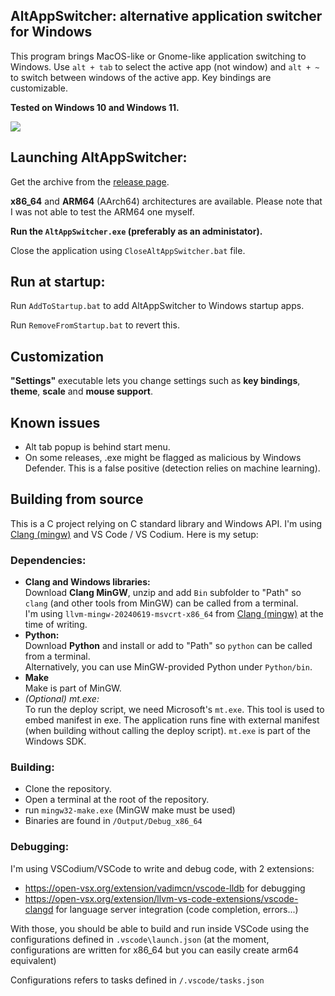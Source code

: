## AltAppSwitcher: alternative application switcher for Windows

This program brings MacOS-like or Gnome-like application switching to Windows. Use `alt + tab` to select the active app (not window) and `alt + ~` to switch between windows of the active app. Key bindings are customizable.

**Tested on Windows 10 and Windows 11.**

![](./Assets/ScreenshotWin11.png)

## Launching AltAppSwitcher:
Get the archive from the [release page](https://github.com/hdlx/AltAppSwitcher/releases/).

**x86_64** and **ARM64** (AArch64) architectures are available. Please note that I was not able to test the ARM64 one myself.

**Run the `AltAppSwitcher.exe` (preferably as an administator).**

Close the application using `CloseAltAppSwitcher.bat` file.

## Run at startup:
Run `AddToStartup.bat` to add AltAppSwitcher to Windows startup apps.

Run `RemoveFromStartup.bat` to revert this.

## Customization
**"Settings"** executable lets you change settings such as **key bindings**, **theme**, **scale** and **mouse support**.

## Known issues
- Alt tab popup is behind start menu.
- On some releases, .exe might be flagged as malicious by Windows Defender. This is a false positive (detection relies on machine learning).

## Building from source
This is a C project relying on C standard library and Windows API. I'm using [Clang (mingw)](https://github.com/mstorsjo/llvm-mingw) and VS Code / VS Codium.
Here is my setup:
### Dependencies:
- **Clang and Windows libraries:**\
Download **Clang MinGW**, unzip and add `Bin` subfolder to "Path" so `clang` (and other tools from MinGW) can be called from a terminal.\
I'm using `llvm-mingw-20240619-msvcrt-x86_64` from [Clang (mingw)](https://github.com/mstorsjo/llvm-mingw) at the time of writing.
- **Python:**\
Download **Python** and install or add to "Path" so `python` can be called from a terminal.\
Alternatively, you can use MinGW-provided Python under `Python/bin`.
- **Make**\
Make is part of MinGW.
- *(Optional) mt.exe:*\
To run the deploy script, we need Microsoft's `mt.exe`. This tool is used to embed manifest in exe. The application runs fine with external manifest (when building without calling the deploy script). `mt.exe` is part of the Windows SDK.
### Building:
- Clone the repository.
- Open a terminal at the root of the repository.
- run `mingw32-make.exe` (MinGW make must be used)
- Binaries are found in `/Output/Debug_x86_64`
### Debugging:
I'm using VSCodium/VSCode to write and debug code, with 2 extensions:
- https://open-vsx.org/extension/vadimcn/vscode-lldb for debugging
- https://open-vsx.org/extension/llvm-vs-code-extensions/vscode-clangd for language server integration (code completion, errors...)
  
With those, you should be able to build and run inside VSCode using the configurations defined in `.vscode\launch.json` (at the moment, configurations are written for x86_64 but you can easily create arm64 equivalent)

Configurations refers to tasks defined in `/.vscode/tasks.json`
